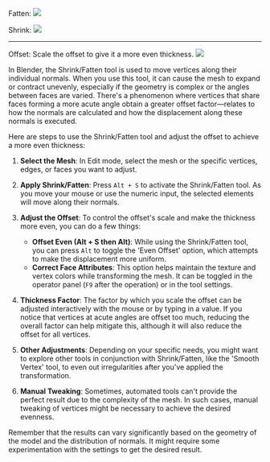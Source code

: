 Fatten:
![](https://i.imgur.com/UzNuLoa.png)

Shrink:
![](https://i.imgur.com/BznwzBS.png)

---

Offset:
Scale the offset to give it a more even thickness.
![](https://i.imgur.com/l1wLVsM.png)

In Blender, the Shrink/Fatten tool is used to move vertices along their individual normals. When you use this tool, it can cause the mesh to expand or contract unevenly, especially if the geometry is complex or the angles between faces are varied. There's a phenomenon where vertices that share faces forming a more acute angle obtain a greater offset factor—relates to how the normals are calculated and how the displacement along these normals is executed.

Here are steps to use the Shrink/Fatten tool and adjust the offset to achieve a more even thickness:

1. **Select the Mesh**: In Edit mode, select the mesh or the specific vertices, edges, or faces you want to adjust.
    
2. **Apply Shrink/Fatten**: Press `Alt + S` to activate the Shrink/Fatten tool. As you move your mouse or use the numeric input, the selected elements will move along their normals.
    
3. **Adjust the Offset**: To control the offset's scale and make the thickness more even, you can do a few things:
    
    - **Offset Even (Alt + S then Alt)**: While using the Shrink/Fatten tool, you can press `Alt` to toggle the 'Even Offset' option, which attempts to make the displacement more uniform.
    - **Correct Face Attributes**: This option helps maintain the texture and vertex colors while transforming the mesh. It can be toggled in the operator panel (`F9` after the operation) or in the tool settings.
4. **Thickness Factor**: The factor by which you scale the offset can be adjusted interactively with the mouse or by typing in a value. If you notice that vertices at acute angles are offset too much, reducing the overall factor can help mitigate this, although it will also reduce the offset for all vertices.
    
5. **Other Adjustments**: Depending on your specific needs, you might want to explore other tools in conjunction with Shrink/Fatten, like the 'Smooth Vertex' tool, to even out irregularities after you've applied the transformation.
    
6. **Manual Tweaking**: Sometimes, automated tools can't provide the perfect result due to the complexity of the mesh. In such cases, manual tweaking of vertices might be necessary to achieve the desired evenness.
    

Remember that the results can vary significantly based on the geometry of the model and the distribution of normals. It might require some experimentation with the settings to get the desired result.
